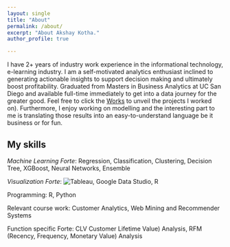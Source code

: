 ```yaml
---
layout: single
title: "About"
permalink: /about/
excerpt: "About Akshay Kotha."
author_profile: true

---
```


I have 2+ years of industry work experience in the informational technology, e-learning industry. I am a self-motivated analytics enthusiast inclined to generating actionable insights to support decision making and ultimately boost profitability. Graduated from Masters in Business Analytics at UC San Diego and available full-time immediately to get into a data journey for the greater good.
Feel free to click the [Works](https://akshayreddykotha.github.io/works/) to unveil the projects I worked on). Furthermore, I enjoy working on modelling and the interesting part to me is translating those results into an easy-to-understand language be it business or for fun.

## My skills
 
<!-- <img src="{{ site.url }}{{ site.baseurl }}/images/my-background4.JPG" alt=""> -->

*Machine Learning Forte*: Regression, Classification, Clustering, Decision Tree, XGBoost, Neural Networks, Ensemble

*Visualization Forte*: ![Tableau](https://public.tableau.com/profile/akshaykotha#!/), Google Data Studio, R

Programming: R, Python

Relevant course work: Customer Analytics, Web Mining and Recommender Systems

Function specific Forte: CLV Customer Lifetime Value) Analysis, RFM (Recency, Frequency, Monetary Value) Analysis
